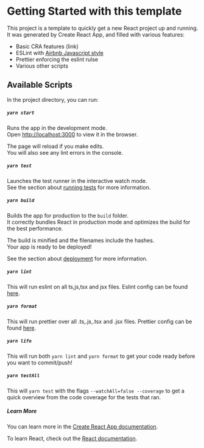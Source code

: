 # Getting Started with this template

This project is a template to quickly get a new React project up and running. It was generated by Create React App, and filled with various features:

- Basic CRA features (link)
- ESLint with [Airbnb Javascript style](https://github.com/airbnb/javascript)
- Prettier enforcing the eslint rulse
- Various other scripts

## Available Scripts

In the project directory, you can run:

##### `yarn start`

Runs the app in the development mode.\
Open [http://localhost:3000](http://localhost:3000) to view it in the browser.

The page will reload if you make edits.\
You will also see any lint errors in the console.

##### `yarn test`

Launches the test runner in the interactive watch mode.\
See the section about [running tests](https://facebook.github.io/create-react-app/docs/running-tests) for more information.

##### `yarn build`

Builds the app for production to the `build` folder.\
It correctly bundles React in production mode and optimizes the build for the best performance.

The build is minified and the filenames include the hashes.\
Your app is ready to be deployed!

See the section about [deployment](https://facebook.github.io/create-react-app/docs/deployment) for more information.

##### `yarn lint`

This will run eslint on all ts,js,tsx and jsx files. Eslint config can be found [here](https://github.com/brdv/react-ts-template/blob/develop/.eslintrc.json).

##### `yarn format`

This will run prettier over all .ts,.js,.tsx and .jsx files. Prettier config can be found [here](https://github.com/brdv/react-ts-template/blob/develop/.prettierrc).

##### `yarn lifo`

This will run both `yarn lint` and `yarn format` to get your code ready before you want to commit/push!

##### `yarn testAll`

This will `yarn test` with the flags `--watchAll=false --coverage` to get a quick overview from the code coverage for the tests that ran.

##### Learn More

You can learn more in the [Create React App documentation](https://facebook.github.io/create-react-app/docs/getting-started).

To learn React, check out the [React documentation](https://reactjs.org/).
